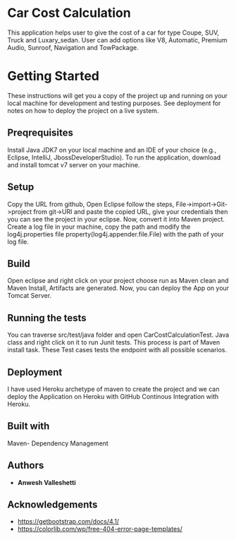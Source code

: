 # Car Cost Calculation
This application helps user to give the cost of a car for type Coupe, SUV, Truck and Luxary_sedan.  User can add options like V8, Automatic, Premium Audio, Sunroof, Navigation and TowPackage.
# Getting Started
These instructions will get you a copy of the project up and running on your local machine for development and testing purposes.  See deployment for notes on how to deploy the project on a live system.
## Preqrequisites ##
Install Java JDK7 on your local machine and an IDE of your choice (e.g., Eclipse, IntelliJ, JbossDeveloperStudio).  To run the application, download and install tomcat v7 server on your machine.
## Setup ###
Copy the URL from github, Open Eclipse follow the steps, File->import->Git->project from git->URI and paste the copied URL, give your credentials then you can see the project in your eclipse.  Now, convert it into Maven project.  Create a log file in your machine, copy the path and modify the log4j.properties file property(log4j.appender.file.File) with the path of your log file.  
## Build ##
Open eclipse and right click on your project choose run as Maven clean and Maven Install, Artifacts are generated.  Now, you can deploy the App on your Tomcat Server.
## Running the tests ##
You can traverse src/test/java folder and open CarCostCalculationTest.  Java class and right click on it to run Junit tests.  This process is part of Maven install task.  These Test cases tests the endpoint with all possible scenarios.
## Deployment ##
I have used Heroku archetype of maven to create the project and we can deploy the Application on Heroku with GitHub Continous Integration with Heroku.
## Built with ##
Maven- Dependency Management
## Authors ##
* **Anwesh Valleshetti**
## Acknowledgements ##
* https://getbootstrap.com/docs/4.1/
* https://colorlib.com/wp/free-404-error-page-templates/
